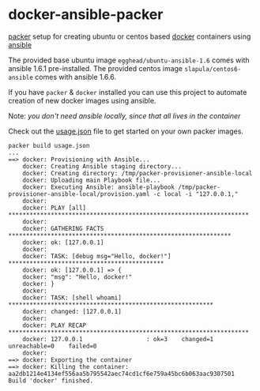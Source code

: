 docker-ansible-packer
=====================

[packer](http://packer.io) setup for creating ubuntu or centos based [docker](http://docker.io) containers using [ansible](http://ansible.com)

The provided base ubuntu image `egghead/ubuntu-ansible-1.6` comes with ansible 1.6.1 pre-installed.  The provided centos image `slapula/centos6-ansible` comes with ansible 1.6.6.

If you have `packer` & `docker` installed you can use this project to automate creation of new docker images using ansible.

Note: *you don't need ansible locally, since that all lives in the container*

Check out the [usage.json](https://github.com/eggsby/docker-ansible-packer/blob/master/usage.json) file to get started on your own packer images.

    packer build usage.json
    ...
    ==> docker: Provisioning with Ansible...
        docker: Creating Ansible staging directory...
        docker: Creating directory: /tmp/packer-provisioner-ansible-local
        docker: Uploading main Playbook file...
        docker: Executing Ansible: ansible-playbook /tmp/packer-provisioner-ansible-local/provision.yaml -c local -i "127.0.0.1,"
        docker:
        docker: PLAY [all] ********************************************************************
        docker:
        docker: GATHERING FACTS ***************************************************************
        docker: ok: [127.0.0.1]
        docker:
        docker: TASK: [debug msg="Hello, docker!"] ********************************************
        docker: ok: [127.0.0.1] => {
        docker: "msg": "Hello, docker!"
        docker: }
        docker:
        docker: TASK: [shell whoami] **********************************************************
        docker: changed: [127.0.0.1]
        docker:
        docker: PLAY RECAP ********************************************************************
        docker: 127.0.0.1                  : ok=3    changed=1    unreachable=0    failed=0
        docker:
    ==> docker: Exporting the container
    ==> docker: Killing the container: aa2db1214e4134ef556aa5b795542aec74cd1cf6e759a45bc6b063aac9307501
    Build 'docker' finished.
